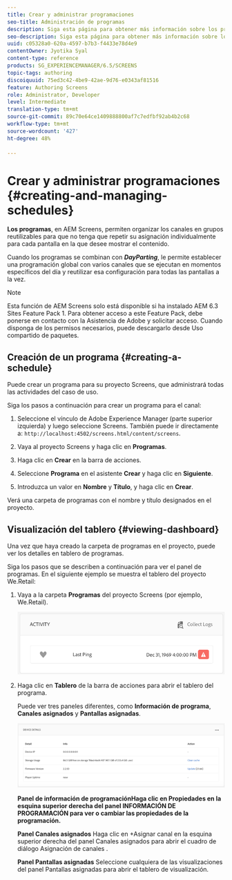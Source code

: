 ```yaml
---
title: Crear y administrar programaciones
seo-title: Administración de programas
description: Siga esta página para obtener más información sobre los programas, que le permiten organizar los canales en grupos reutilizables de modo que no tenga que repetir la asignación individualmente para cada pantalla en la que desee mostrar el contenido.
seo-description: Siga esta página para obtener más información sobre los programas, que le permiten organizar los canales en grupos reutilizables de modo que no tenga que repetir la asignación individualmente para cada pantalla en la que desee mostrar el contenido.
uuid: c05328a0-620a-4597-b7b3-f4433e78d4e9
contentOwner: Jyotika Syal
content-type: reference
products: SG_EXPERIENCEMANAGER/6.5/SCREENS
topic-tags: authoring
discoiquuid: 75ed3c42-4be9-42ae-9d76-e0343af81516
feature: Authoring Screens
role: Administrator, Developer
level: Intermediate
translation-type: tm+mt
source-git-commit: 89c70e64ce1409888800af7c7edfbf92ab4b2c68
workflow-type: tm+mt
source-wordcount: '427'
ht-degree: 48%

---
```



# Crear y administrar programaciones {#creating-and-managing-schedules}

**Los programas**, en AEM Screens, permiten organizar los canales en grupos reutilizables para que no tenga que repetir su asignación individualmente para cada pantalla en la que desee mostrar el contenido.

Cuando los programas se combinan con ***DayParting***, le permite establecer una programación global con varios canales que se ejecutan en momentos específicos del día y reutilizar esa configuración para todas las pantallas a la vez.

>[!NOTE]
>
>Esta función de AEM Screens solo está disponible si ha instalado AEM 6.3 Sites Feature Pack 1. Para obtener acceso a este Feature Pack, debe ponerse en contacto con la Asistencia de Adobe y solicitar acceso. Cuando disponga de los permisos necesarios, puede descargarlo desde Uso compartido de paquetes.

## Creación de un programa {#creating-a-schedule}

Puede crear un programa para su proyecto Screens, que administrará todas las actividades del caso de uso.

Siga los pasos a continuación para crear un programa para el canal:

1. Seleccione el vínculo de Adobe Experience Manager (parte superior izquierda) y luego seleccione Screens. También puede ir directamente a: `http://localhost:4502/screens.html/content/screens`.
1. Vaya al proyecto Screens y haga clic en **Programas**.
1. Haga clic en **Crear** en la barra de acciones.
1. Seleccione **Programa** en el asistente **Crear** y haga clic en **Siguiente**.

1. Introduzca un valor en **Nombre** y **Título**, y haga clic en **Crear**.

Verá una carpeta de programas con el nombre y título designados en el proyecto.


## Visualización del tablero {#viewing-dashboard}

Una vez que haya creado la carpeta de programas en el proyecto, puede ver los detalles en tablero de programas.

Siga los pasos que se describen a continuación para ver el panel de programas. En el siguiente ejemplo se muestra el tablero del proyecto We.Retail:

1. Vaya a la carpeta **Programas** del proyecto Screens (por ejemplo, We.Retail).

   ![imagen_1](assets/chlimage_1.png)

1. Haga clic en **Tablero** de la barra de acciones para abrir el tablero del programa.

   Puede ver tres paneles diferentes, como **Información de programa**, **Canales asignados** y **Pantallas asignadas**.

   ![Chlimage_1-1](assets/chlimage_1-1.png)

   **Panel de información de programaciónHaga clic en Propiedades en la esquina superior derecha del panel INFORMACIÓN DE PROGRAMACIÓN para ver o cambiar las propiedades de la programación.** 

   **Panel Canales asignados** Haga clic en +Asignar canal en la esquina superior derecha del panel Canales asignados para abrir el cuadro de diálogo Asignación de canales .

   **Panel Pantallas asignadas** Seleccione cualquiera de las visualizaciones del panel Pantallas asignadas para abrir el tablero de visualización.

